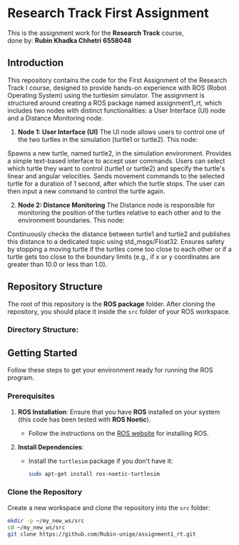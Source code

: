 # Research Track First Assignment

This is the assignment work for the **Research Track** course,  
done by:
**Rubin Khadka Chhetri**
**6558048**

## Introduction

This repository contains the code for the First Assignment of the Research Track I course, designed to provide hands-on experience with ROS (Robot Operating System) using the turtlesim simulator. The assignment is structured around creating a ROS package named assignment1_rt, which includes two nodes with distinct functionalities: a User Interface (UI) node and a Distance Monitoring node.

1. **Node 1: User Interface (UI)**
The UI node allows users to control one of the two turtles in the simulation (turtle1 or turtle2). This node:

Spawns a new turtle, named turtle2, in the simulation environment.
Provides a simple text-based interface to accept user commands. Users can select which turtle they want to control (turtle1 or turtle2) and specify the turtle's linear and angular velocities.
Sends movement commands to the selected turtle for a duration of 1 second, after which the turtle stops. The user can then input a new command to control the turtle again.

2. **Node 2: Distance Monitoring**
The Distance node is responsible for monitoring the position of the turtles relative to each other and to the environment boundaries. This node:

Continuously checks the distance between turtle1 and turtle2 and publishes this distance to a dedicated topic using std_msgs/Float32.
Ensures safety by stopping a moving turtle if the turtles come too close to each other or if a turtle gets too close to the boundary limits (e.g., if x or y coordinates are greater than 10.0 or less than 1.0).

## Repository Structure

The root of this repository is the **ROS package** folder. After cloning the repository, you should place it inside the `src` folder of your ROS workspace.

### Directory Structure:



## Getting Started

Follow these steps to get your environment ready for running the ROS program.

### Prerequisites

1. **ROS Installation**: Ensure that you have **ROS** installed on your system (this code has been tested with **ROS Noetic**).
   - Follow the instructions on the [ROS website](http://www.ros.org) for installing ROS.
   
2. **Install Dependencies**:
   - Install the `turtlesim` package if you don't have it:
     ```bash
     sudo apt-get install ros-noetic-turtlesim
     ```

### Clone the Repository

Create a new workspace and clone the repository into the `src` folder:

```bash
mkdir -p ~/my_new_ws/src
cd ~/my_new_ws/src
git clone https://github.com/Rubin-unige/assignment1_rt.git

